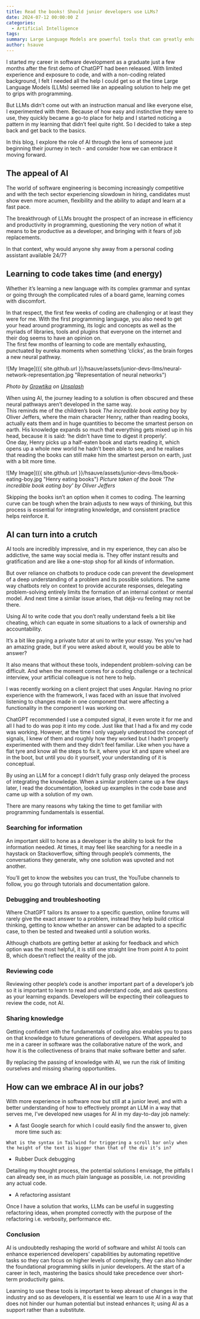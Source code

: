 ```yaml
---
title: Read the books! Should junior developers use LLMs?
date: 2024-07-12 00:00:00 Z
categories:
  - Artificial Intelligence
tags:
summary: Large Language Models are powerful tools that can greatly enhance software developers' productivity, but for junior developers starting a career in tech, they may hinder long-term growth by abstracting away essential programming fundamentals.
author: hsauve
---  
```


I started my career in software development as a graduate just a few months after the first demo of ChatGPT had been released. With limited experience and exposure to code, and with a non-coding related background, I felt I needed all the help I could get so at the time Large Language Models (LLMs) seemed like an appealing solution to help me get to grips with programming.   

But LLMs didn’t come out with an instruction manual and like everyone else, I experimented with them. Because of how easy and instinctive they were to use, they quickly became a go-to place for help and I started noticing a pattern in my learning that didn’t feel quite right. So I decided to take a step back and get back to the basics.  

In this blog, I explore the role of AI through the lens of someone just beginning their journey in tech - and consider how we can embrace it moving forward.  

## The appeal of AI  

The world of software engineering is becoming increasingly competitive and with the tech sector experiencing slowdown in hiring, candidates must show even more acumen, flexibility and the ability to adapt and learn at a fast pace.   

The breakthrough of LLMs brought the prospect of an increase in efficiency and productivity in programming, questioning the very notion of what it means to be productive as a developer, and bringing with it fears of job replacements.  

In that context, why would anyone shy away from a personal coding assistant available 24/7?  

## Learning to code takes time (and energy)  

Whether it’s learning a new language with its complex grammar and syntax or going through the complicated rules of a board game, learning comes with discomfort.  

In that respect, the first few weeks of coding are challenging or at least they were for me. With the first programming language, you also need to get your head around programming, its logic and concepts as well as the myriads of libraries, tools and plugins that everyone on the internet and their dog seems to have an opinion on.   
The first few months of learning to code are mentally exhausting, punctuated by eureka moments when something ‘clicks’, as the brain forges a new neural pathway.  

![My Image]({{ site.github.url }}/hsauve/assets/junior-devs-llms/neural-network-representation.jpg "Representation of neural networks")

*Photo by [Growtika](https://unsplash.com/@growtika/) on [Unsplash](https://unsplash.com/photos/an-abstract-image-of-a-sphere-with-dots-and-lines-nGoCBxiaRO0/)*

When using AI, the journey leading to a solution is often obscured and these neural pathways aren’t developed in the same way.  
This reminds me of the children’s book *The incredible book eating boy* by Oliver Jeffers, where the main character Henry, rather than reading books, actually eats them and in huge quantities to become the smartest person on earth. His knowledge expands so much that everything gets mixed up in his head, because it is said: ‘he didn’t have time to digest it properly’.   
One day, Henry picks up a half-eaten book and starts reading it, which opens up a whole new world he hadn’t been able to see, and he realises that reading the books can still make him the smartest person on earth, just with a bit more time.  

![My Image]({{ site.github.url }}/hsauve/assets/junior-devs-llms/book-eating-boy.jpg "Henry eating books")
*Picture taken of the book 'The incredible book eating boy' by Oliver Jeffers*

Skipping the books isn’t an option when it comes to coding. The learning curve can be tough when the brain adjusts to new ways of thinking, but this process is essential for integrating knowledge, and consistent practice helps reinforce it.  

## AI can turn into a crutch  

AI tools are incredibly impressive, and in my experience, they can also be addictive, the same way social media is. They offer instant results and gratification and are like a one-stop shop for all kinds of information.   

But over reliance on chatbots to produce code can prevent the development of a deep understanding of a problem and its possible solutions. The same way chatbots rely on context to provide accurate responses, delegating problem-solving entirely limits the formation of an internal context or mental model. And next time a similar issue arises, that déjà-vu feeling may not be there.  

Using AI to write code that you don’t really understand feels a bit like cheating, which can equate in some situations to a lack of ownership and accountability.   

It’s a bit like paying a private tutor at uni to write your essay. Yes you’ve had an amazing grade, but if you were asked about it, would you be able to answer?   

It also means that without these tools, independent problem-solving can be difficult. And when the moment comes for a coding challenge or a technical interview, your artificial colleague is not here to help.  

I was recently working on a client project that uses Angular. Having no prior experience with the framework, I was faced with an issue that involved listening to changes made in one component that were affecting a functionality in the component I was working on.  

ChatGPT recommended I use a computed signal, it even wrote it for me and all I had to do was pop it into my code. Just like that I had a fix and my code was working. However, at the time I only vaguely understood the concept of signals, I knew of them and roughly how they worked but I hadn’t properly experimented with them and they didn’t feel familiar. Like when you have a flat tyre and know all the steps to fix it, where your kit and spare wheel are in the boot, but until you do it yourself, your understanding of it is conceptual.  

By using an LLM for a concept I didn’t fully grasp only delayed the process of integrating the knowledge. When a similar problem came up a few days later, I read the documentation, looked up examples in the code base and came up with a solution of my own.   

There are many reasons why taking the time to get familiar with programming fundamentals is essential.  

### Searching for information  

An important skill to hone as a developer is the ability to look for the information needed. At times, it may feel like searching for a needle in a haystack on Stackoverflow, sifting through people’s comments, the conversations they generate, why one solution was upvoted and not another.  

You’ll get to know the websites you can trust, the YouTube channels to follow, you go through tutorials and documentation galore.  

### Debugging and troubleshooting  

Where ChatGPT tailors its answer to a specific question, online forums will rarely give the exact answer to a problem, instead they help build critical thinking, getting to know whether an answer can be adapted to a specific case, to then be tested and tweaked until a solution works.  

Although chatbots are getting better at asking for feedback and which option was the most helpful, it is still one straight line from point A to point B, which doesn’t reflect the reality of the job.  

### Reviewing code  

Reviewing other people’s code is another important part of a developer’s job so it is important to learn to read and understand code, and ask questions as your learning expands. Developers will be expecting their colleagues to review the code, not AI.  

### Sharing knowledge  

Getting confident with the fundamentals of coding also enables you to pass on that knowledge to future generations of developers. What appealed to me in a career in software was the collaborative nature of the work, and how it is the collectiveness of brains that make software better and safer.  

By replacing the passing of knowledge with AI, we run the risk of limiting ourselves and missing sharing opportunities.  

## How can we embrace AI in our jobs?  

With more experience in software now but still at a junior level, and with a better understanding of how to effectively prompt an LLM in a way that serves me, I’ve developed new usages for AI in my day-to-day job namely:   

- A fast Google search for which I could easily find the answer to, given more time such as: 

`What is the syntax in Tailwind for triggering a scroll bar only when the height of the text is bigger than that of the div it’s in? `  

- Rubber Duck debugging 

Detailing my thought process, the potential solutions I envisage, the pitfalls I can already see, in as much plain language as possible, i.e. not providing any actual code. 

- A refactoring assistant  

Once I have a solution that works, LLMs can be useful in suggesting refactoring ideas, when prompted correctly with the purpose of the refactoring i.e. verbosity, performance etc. 

### Conclusion  

AI is undoubtedly reshaping the world of software and whilst AI tools can enhance experienced developers' capabilities by automating repetitive tasks so they can focus on higher levels of complexity, they can also hinder the foundational programming skills in junior developers. At the start of a career in tech, mastering the basics should take precedence over short-term productivity gains.  

Learning to use these tools is important to keep abreast of changes in the industry and so as developers, it is essential we learn to use AI in a way that does not hinder our human potential but instead enhances it; using AI as a support rather than a substitute.  
